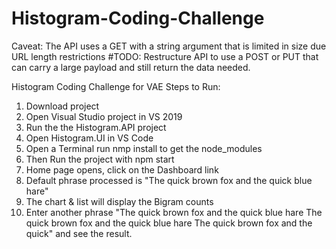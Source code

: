 # Histogram-Coding-Challenge

Caveat: The API uses a GET with a string argument that is limited in size due URL length restrictions
#TODO: Restructure API to use a POST or PUT that can carry a large payload and still return the data needed.

Histogram Coding Challenge for VAE
Steps to Run:
  1. Download project
  2. Open Visual Studio project in VS 2019
  3. Run the the Histogram.API project
  4. Open Histogram.UI in VS Code
  5. Open a Terminal run nmp install to get the node_modules
  6. Then Run the project with npm start
  7. Home page opens, click on the Dashboard link
  8. Default phrase processed is "The quick brown fox and the quick blue hare"
  9. The chart & list will display the Bigram counts
  9. Enter another phrase "The quick brown fox and the quick blue hare The quick brown fox and the quick blue hare The quick brown fox and the quick"
      and see the result.
